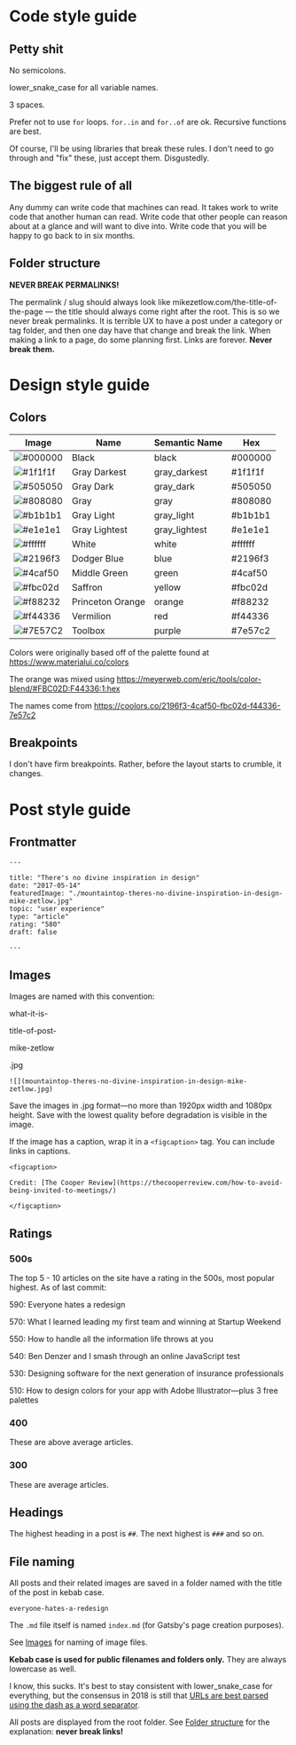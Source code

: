 # Code style guide

## Petty shit

No semicolons.

lower_snake_case for all variable names.

3 spaces.

Prefer not to use `for` loops. `for..in` and `for..of` are ok. Recursive functions are best.

Of course, I'll be using libraries that break these rules. I don't need to go through and "fix" these, just accept them. Disgustedly.

## The biggest rule of all

Any dummy can write code that machines can read. It takes work to write code that another human can read. Write code that other people can reason about at a glance and will want to dive into. Write code that you will be happy to go back to in six months.

## Folder structure

**NEVER BREAK PERMALINKS!**

The permalink / slug should always look like mikezetlow.com/the-title-of-the-page — the title should always come right after the root. This is so we never break permalinks. It is terrible UX to have a post under a category or tag folder, and then one day have that change and break the link. When making a link to a page, do some planning first. Links are forever. **Never break them.**

# Design style guide

## Colors

Image | Name | Semantic Name | Hex
--- | --- | --- | ---
![#000000](https://placehold.it/48x14/000000/000000?text=+) | Black | black | #000000
![#1f1f1f](https://placehold.it/48x14/1f1f1f/000000?text=+) | Gray Darkest | gray_darkest | #1f1f1f
![#505050](https://placehold.it/48x14/505050/000000?text=+) | Gray Dark | gray_dark | #505050
![#808080](https://placehold.it/48x14/808080/000000?text=+) | Gray | gray | #808080
![#b1b1b1](https://placehold.it/48x14/b1b1b1/000000?text=+) | Gray Light | gray_light | #b1b1b1
![#e1e1e1](https://placehold.it/48x14/e1e1e1/000000?text=+) | Gray Lightest | gray_lightest | #e1e1e1
![#ffffff](https://placehold.it/48x14/ffffff/000000?text=+) | White | white | #ffffff
![#2196f3](https://placehold.it/48x14/2196f3/000000?text=+) | Dodger Blue | blue | #2196f3
![#4caf50](https://placehold.it/48x14/4caf50/000000?text=+) | Middle Green | green | #4caf50
![#fbc02d](https://placehold.it/48x14/fbc02d/000000?text=+) | Saffron | yellow | #fbc02d
![#f88232](https://placehold.it/48x14/f88232/000000?text=+) | Princeton Orange | orange | #f88232
![#f44336](https://placehold.it/48x14/f44336/000000?text=+) | Vermilion | red | #f44336
![#7E57C2](https://placehold.it/48x14/7E57C2/000000?text=+) | Toolbox | purple | #7e57c2

Colors were originally based off of the palette found at https://www.materialui.co/colors

The orange was mixed using https://meyerweb.com/eric/tools/color-blend/#FBC02D:F44336:1:hex

The names come from https://coolors.co/2196f3-4caf50-fbc02d-f44336-7e57c2

## Breakpoints

I don't have firm breakpoints. Rather, before the layout starts to crumble, it changes.

# Post style guide

## Frontmatter

`---`
```
title: "There's no divine inspiration in design"
date: "2017-05-14"
featuredImage: "./mountaintop-theres-no-divine-inspiration-in-design-mike-zetlow.jpg"
topic: "user experience"
type: "article"
rating: "580"
draft: false
```
`---`

## Images

Images are named with this convention:

what-it-is-

title-of-post-

mike-zetlow

.jpg

```
![](mountaintop-theres-no-divine-inspiration-in-design-mike-zetlow.jpg)
```

Save the images in .jpg format—no more than 1920px width and 1080px height. Save with the lowest quality before degradation is visible in the image.

If the image has a caption, wrap it in a `<figcaption>` tag. You can include links in captions.

```
<figcaption>

Credit: [The Cooper Review](https://thecooperreview.com/how-to-avoid-being-invited-to-meetings/)

</figcaption>
```

## Ratings

### 500s

The top 5 - 10 articles on the site have a rating in the 500s, most popular highest. As of last commit:

590: Everyone hates a redesign

570: What I learned leading my first team and winning at Startup Weekend

550: How to handle all the information life throws at you

540: Ben Denzer and I smash through an online JavaScript test

530: Designing software for the next generation of insurance professionals

510: How to design colors for your app with Adobe Illustrator—plus 3 free palettes

### 400

These are above average articles.

### 300

These are average articles.

## Headings

The highest heading in a post is `##`. The next highest is `###` and so on.

## File naming

All posts and their related images are saved in a folder named with the title of the post in kebab case.

`everyone-hates-a-redesign`

The `.md` file itself is named `index.md` (for Gatsby's page creation purposes).

See [Images](#images) for naming of image files.

**Kebab case is used for public filenames and folders only.** They are always lowercase as well.

I know, this sucks. It's best to stay consistent with lower_snake_case for everything, but the consensus in 2018 is still that [URLs are best parsed using the dash as a word separator](https://www.ecreativeim.com/blog/index.php/2011/03/30/seo-basics-hyphen-or-underscore-for-seo-urls/).

All posts are displayed from the root folder. See [Folder structure](#folder-structure) for the explanation: **never break links!**
